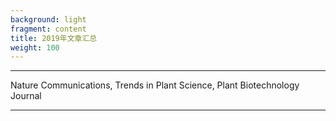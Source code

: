 ```yaml
---
background: light
fragment: content
title: 2019年文章汇总
weight: 100
---
```


---

Nature Communications, Trends in Plant Science, Plant Biotechnology Journal

---